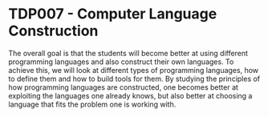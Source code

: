 # TDP007 - Computer Language Construction

The overall goal is that the students will become better at using different programming languages and also construct their own languages. To achieve this, we will look at different types of programming languages, how to define them and how to build tools for them. By studying the principles of how programming languages are constructed, one becomes better at exploiting the languages one already knows, but also better at choosing a language that fits the problem one is working with.
